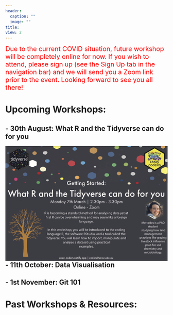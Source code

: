 ```yaml
---
header:
  caption: ""
  image: ""
title: 
view: 2
---
```


<span style="color: red; font-size: 20px;"> Due to the current COVID situation, future workshop will be completely online for now. If you wish to attend, please sign up (see the Sign Up tab in the navigation bar) and we will send you a Zoom link prior to the event. Looking forward to see you all there!</span>

# Upcoming Workshops:

<h2> - 30th August: What R and the Tidyverse can do for you </h2>

<img src="getting_started.png" width=1450 style = "margin-left: 0px; margin-right: 0px; float:right;" >

<h2> - 11th October: Data Visualisation </h2>
<h2> - 1st November: Git 101 </h2>

# Past Workshops & Resources:
